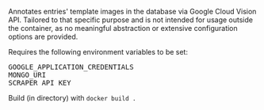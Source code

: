Annotates entries' template images in the database via Google Cloud Vision API.
Tailored to that specific purpose and is not intended for usage outside the container,
as no meaningful abstraction or extensive configuration options are provided. 


Requires the following environment variables to be set:
<pre>
GOOGLE_APPLICATION_CREDENTIALS
MONGO_URI
SCRAPER_API_KEY
</pre>
Build (in directory) with
`docker build .`

 
